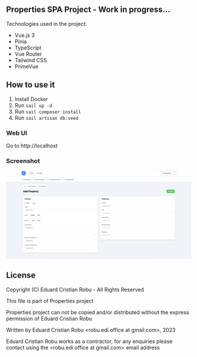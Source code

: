 ## Properties SPA Project - Work in progress...

Technologies used in the project:

- Vue.js 3
- Pinia
- TypeScript
- Vue Router
- Tailwind CSS
- PrimeVue 

## How to use it

1. Install Docker
2. Run `sail up -d`
3. Run `sail composer install`
4. Run `sail artisan db:seed`


### Web UI

Go to http://localhost

### Screenshot

![frontend](screenshot_.png)


## License

Copyright (C) Eduard Cristian Robu - All Rights Reserved

This file is part of Properties project

Properties project can not be copied and/or distributed without the express permission of Eduard Cristian Robu

Written by Eduard Cristian Robu <robu.edi.office at gmail.com>, 2023

Eduard Cristian Robu works as a contractor, for any enquiries please contact using the <robu.edi.office at gmail.com> email address 


